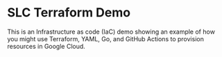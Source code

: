 # SLC Terraform Demo
This is an Infrastructure as code (IaC) demo showing an example of how you might use Terraform, YAML, Go, and GitHub Actions to provision resources in Google Cloud.